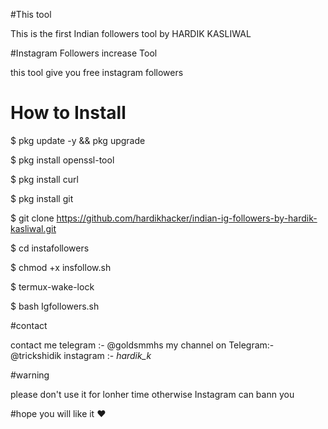 #This tool

This is the first Indian followers tool by HARDIK KASLIWAL

#Instagram Followers increase Tool

this tool give you free instagram followers

# How to Install

$ pkg update -y && pkg upgrade 

$ pkg install openssl-tool

$ pkg install curl

$ pkg install git

$ git clone https://github.com/hardikhacker/indian-ig-followers-by-hardik-kasliwal.git

$ cd instafollowers

$ chmod +x insfollow.sh

$ termux-wake-lock

$ bash Igfollowers.sh

#contact

contact me telegram :- @goldsmmhs
my channel on Telegram:- @trickshidik
instagram :- _hardik_k_

#warning

please don't use it for lonher time otherwise Instagram can bann you

#hope you will like it ❤️
